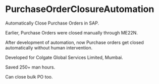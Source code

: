 # PurchaseOrderClosureAutomation

Automatically Close Purchase Orders in SAP.

Earlier, Purchase Orders were closed manually through ME22N.

After development of automation, now Purchase orders get closed automatically without human intervention.

Developed for Colgate Global Services Limited, Mumbai.

Saved 250+ man hours.

Can close bulk PO too.
